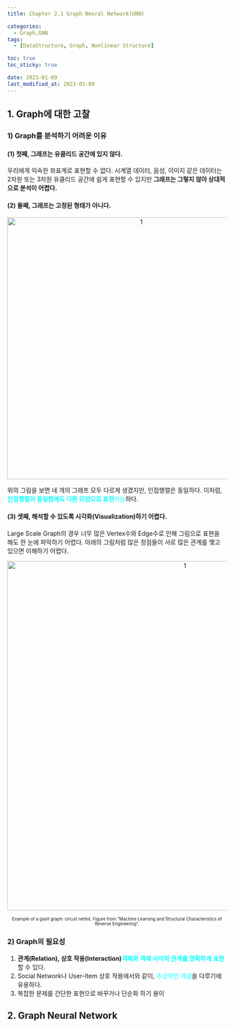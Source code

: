 ```yaml
---
title: Chapter 2.1 Graph Neural Network(GNN)

categories: 
  - Graph,GNN
tags:
  - [DataStructure, Graph, Nonlinear Structure]

toc: true
toc_sticky: true

date: 2023-01-09
last_modified_at: 2023-01-09
---
```


## 1. Graph에 대한 고찰  
### 1) Graph를 분석하기 어려운 이유  
#### (1) 첫째, 그래프는 유클리드 공간에 있지 않다.  
우리에게 익숙한 좌표계로 표현할 수 없다. 시계열 데이터, 음성, 이미지 같은 데이터는 2차원 또는 3차원 유클리드 공간에 쉽게 표현할 수 있지만 **그래프는 그렇지 않아 상대적으로 분석이 어렵다.**

#### (2) 둘째, 그래프는 고정된 형태가 아니다.

<p align="center">
<img width="600" alt="1" src="https://user-images.githubusercontent.com/111734605/211317698-13a1b426-5776-4ff2-9d9e-666ad714e563.png">
</p>

위의 그림을 보면 네 개의 그래프 모두 다르게 생겼지만, 인접행렬은 동일하다. 이처럼, <span style = "color:aqua">**인접행렬이 동일함에도 다른 모양으로 표현**가능</span>하다.

#### (3) 셋째, 해석할 수 있도록 시각화(Visualization)하기 어렵다.
Large Scale Graph의 경우 너무 많은 Vertex수와 Edge수로 인해 그림으로 표현을 해도 한 눈에 파악하기 어렵다. 아래의 그림처럼 많은 정점들이 서로 많은 관계를 맺고 있으면 이해하기 어렵다.

<p align="center">
<img width="800" alt="1" src="https://miro.medium.com/max/4800/1*Re5pzIhfh5l9yKbjgBRAeg.webp">
</p>
<span style = "font-size:70%"><center>Example of a giant graph: circuit netlist. Figure from “Machine Learning and Structural Characteristics of Reverse Engineering”.</center></span>

### 2) Graph의 필요성
1. **관계(Relation), 상호 작용(Interaction)**<span style = "color:aqua">**객체와 객체 사이의 관계를 명확하게 표현**</span>할 수 있다. 
2. Social Network나 User-Item 상호 작용에서와 같이, <span style = "color:aqua">추상적인 개념</span>을 다루기에 유용하다.
3. 복잡한 문제를 간단한 표현으로 바꾸거나 단순화 하기 용이

## 2. Graph Neural Network

